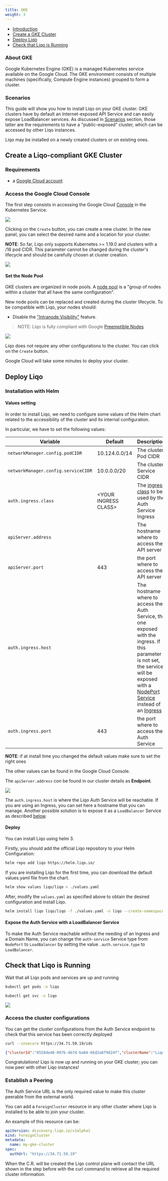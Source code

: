 ```yaml
---
title: GKE
weight: 3
---
```


* [Introduction](#introduction)
* [Create a GKE Cluster](#create-a-gke-cluster)
* [Deploy Liqo](#deploy-liqo)
* [Check that Liqo is Running](#check-that-liqo-is-running)

### About GKE

Google Kubernetes Engine (GKE) is a managed Kubernetes service available on the Google Cloud. The GKE environment consists of multiple machines (specifically, Compute Engine instances) grouped to form a cluster.

### Scenarios

This guide will show you how to install Liqo on your GKE cluster. GKE clusters have by default an Internet-exposed API Service and can easily expose LoadBalancer services. As discussed in [Scenarios](/user/install/pre-install) section, those latter are the requirements to have a "public-exposed" cluster, which can be accessed by other Liqo instances.

Liqo may be installed on a newly created clusters or on existing ones.

## Create a Liqo-compliant GKE Cluster

### Requirements

* a [Google Cloud account](https://cloud.google.com/?hl=it)

### Access the Google Cloud Console

The first step consists in accessing the Google Cloud [Console](https://cloud.google.com/?hl=it) in the Kubernetes Service.

![](/images/install/gke/01.png)

Clicking on the `Create` button, you can create a new cluster. In the new panel, you can select the desired name and a location for your cluster.

__NOTE__: So far, Liqo only supports Kubernetes >= 1.19.0 and clusters with a /16 pod CIDR. This parameter cannot be changed during the cluster's lifecycle and should be carefully chosen at cluster creation.

![](/images/install/gke/02.png)

#### Set the Node Pool

GKE clusters are organized in node pools. A [node pool](https://cloud.google.com/kubernetes-engine/docs/concepts/node-pools) is a "group of nodes within a cluster that all have the same configuration".

New node pools can be replaced and created during the cluster lifecycle. To be compatible with Liqo, your nodes should:

* Disable the ["Intranode Visibility"](https://cloud.google.com/kubernetes-engine/docs/how-to/intranode-visibility) feature.

> NOTE: Liqo is fully compliant with Google [Preemptible Nodes](https://cloud.google.com/kubernetes-engine/docs/how-to/preemptible-vms)

![](/images/install/gke/03.png)

Liqo does not require any other configurations to the cluster. You can click on the `Create` button.

Google Cloud will take some minutes to deploy your cluster.

## Deploy Liqo

### Installation with Helm

#### Values setting

In order to install Liqo, we need to configure some values of the Helm chart related to the accessibility of the cluster
and its internal configuration.

In particular, we have to set the following values:

| Variable               | Default | Description                                 |
| ---------------------- | ------- | ------------------------------------------- |
| `networkManager.config.podCIDR`             |  10.124.0.0/14        | The cluster Pod CIDR                        |
| `networkManager.config.serviceCIDR`         |  10.0.0.0/20       | The cluster Service CIDR                    |
| `auth.ingress.class`   | \<YOUR INGRESS CLASS\>     | The [ingress class](https://kubernetes.io/docs/concepts/services-networking/ingress/#ingress-class) to be used by the Auth Service Ingress |
| `apiServer.address`  |         | The hostname where to access the API server |
| `apiServer.port`  | 443 | the port where to access the API server     |
| `auth.ingress.host` |         | The hostname where to access the Auth Service, the one exposed with the ingress. If this parameter is not set, the service will be exposed with a [NodePort Service](https://kubernetes.io/docs/concepts/services-networking/service/#nodeport) instead of an [Ingress](https://kubernetes.io/docs/concepts/services-networking/ingress/) |
| `auth.ingress.port` | 443  | the port where to access the Auth Service   |

__NOTE__: if at install time you changed the default values make sure to set the right ones

The other values can be found in the Google Cloud Console.

The `apiServer.address` con be found in our cluster details as __Endpoint__.

![](/images/install/gke/04.png)

The `auth.ingress.host` is where the Liqo Auth Service will be reachable. If you are using an Ingress, you can set here
a hostname that you can manage. Another possible solution is to expose it as a `LoadBalancer` Service as described [below](#expose-the-auth-service-with-a-loadbalancer-service).

#### Deploy

You can install Liqo using helm 3.

Firstly, you should add the official Liqo repository to your Helm Configuration:

```bash
helm repo add liqo https://helm.liqo.io/
```

If you are installing Liqo for the first time, you can download the default values.yaml file from the chart.

```bash
helm show values liqo/liqo > ./values.yaml
```

After, modify the ```values.yaml``` as specified above to obtain the desired configuration and install Liqo.

```bash
helm install liqo liqo/liqo -f ./values.yaml -n liqo --create-namespace
```

#### Expose the Auth Service with a LoadBalancer Service

To make the Auth Service reachable without the needing of an Ingress and a Domain Name, you can change the `auth-service`
Service type from `NodePort` to `LoadBalancer` by setting the value `.auth.service.type` to `LoadBalancer`.

## Check that Liqo is Running

Wait that all Liqo pods and services are up and running

```bash
kubectl get pods -n liqo
```

```bash
kubectl get svc -n liqo
```

![](/images/install/gke/05.png)

### Access the cluster configurations

You can get the cluster configurations from the Auth Service endpoint to check that this service has been correctly deployed

```bash
curl --insecure https://34.71.59.19/ids
```

```json
{"clusterId":"0558de48-097b-4b7d-ba04-6bd2a0f9d24f","clusterName":"LiqoCluster0692","guestNamespace":"liqo"}
```

Congratulations! Liqo is now up and running on your GKE cluster; you can now peer with other Liqo instances!

### Establish a Peering

The Auth Service URL is the only required value to make this cluster peerable from the external world.

You can add a `ForeignCluster` resource in any other cluster where Liqo is installed to be able to join your cluster.

An example of this resource can be:

```yaml
apiVersion: discovery.liqo.io/v1alpha1
kind: ForeignCluster
metadata:
  name: my-gke-cluster
spec:
  authUrl: "https://34.71.59.19"
```

When the C.R. will be created the Liqo control plane will contact the URL shown in the step before with the curl command to
retrieve all the required cluster information.
